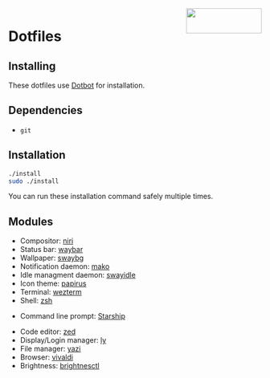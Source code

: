 <img width=150 height=50 align=right src="https://archlinux.org/static/logos/archlinux-logo-dark-90dpi.ebdee92a15b3.png">

# Dotfiles

## Installing

These dotfiles use [Dotbot](https://github.com/anishathalye/dotbot) for installation.

## Dependencies

- `git`

## Installation

```bash
./install
sudo ./install
```

You can run these installation command safely multiple times.

## Modules

- Compositor: [niri](https://github.com/YaLTeR/niri)
- Status bar: [waybar](https://github.com/Alexays/Waybar)
- Wallpaper: [swaybg](https://github.com/swaywm/swaybg)
- Notification daemon: [mako](https://github.com/emersion/mako)
- Idle managment daemon: [swayidle](https://github.com/swaywm/swayidle)
- Icon theme: [papirus](https://github.com/PapirusDevelopmentTeam/papirus-icon-theme)
- Terminal: [wezterm](https://wezterm.org)
- Shell: [zsh](https://www.zsh.org/)
<!-- - Shell: [nushell](https://www.nushell.sh) -->
- Command line prompt: [Starship](https://starship.rs)
<!-- - Code editor: [neovim](https://neovim.io/) -->
- Code editor: [zed](https://zed.dev)
- Display/Login manager: [ly](https://codeberg.org/AnErrupTion/ly)
- File manager: [yazi](https://yazi-rs.github.io)
- Browser: [vivaldi](https://vivaldi.com)
- Brightness: [brightnesctl](https://github.com/Hummer12007/brightnessctl)
